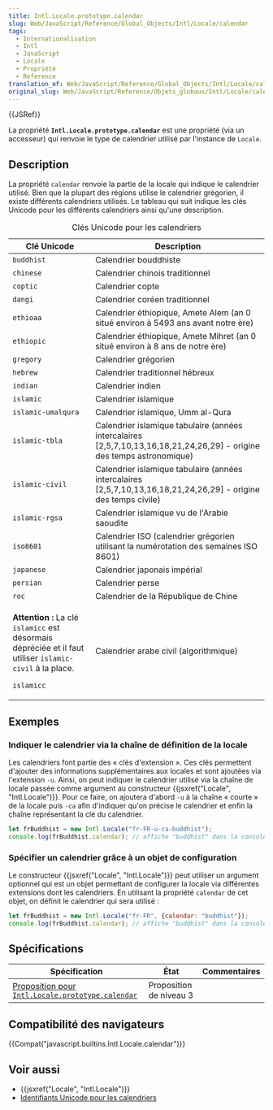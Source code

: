```yaml
---
title: Intl.Locale.prototype.calendar
slug: Web/JavaScript/Reference/Global_Objects/Intl/Locale/calendar
tags:
  - Internationalisation
  - Intl
  - JavaScript
  - Locale
  - Propriété
  - Reference
translation_of: Web/JavaScript/Reference/Global_Objects/Intl/Locale/calendar
original_slug: Web/JavaScript/Reference/Objets_globaux/Intl/Locale/calendar
---
```


{{JSRef}}

La propriété **`Intl.Locale.prototype.calendar`** est une propriété (via un accesseur) qui renvoie le type de calendrier utilisé par l'instance de `Locale`.

## Description

La propriété `calendar` renvoie la partie de la locale qui indique le calendrier utilisé. Bien que la plupart des régions utilise le calendrier grégorien, il existe différents calendriers utilisés. Le tableau qui suit indique les clés Unicode pour les différents calendriers ainsi qu'une description.

<table class="standard-table">
  <caption>
    Clés Unicode pour les calendriers
  </caption>
  <thead>
    <tr>
      <th scope="col">Clé Unicode</th>
      <th scope="col">Description</th>
    </tr>
  </thead>
  <tbody>
    <tr>
      <td><code>buddhist</code></td>
      <td>Calendrier bouddhiste</td>
    </tr>
    <tr>
      <td><code>chinese</code></td>
      <td>Calendrier chinois traditionnel</td>
    </tr>
    <tr>
      <td><code>coptic</code></td>
      <td>Calendrier copte</td>
    </tr>
    <tr>
      <td><code>dangi</code></td>
      <td>Calendrier coréen traditionnel</td>
    </tr>
    <tr>
      <td><code>ethioaa</code></td>
      <td>
        Calendrier éthiopique, Amete Alem (an 0 situé environ à 5493 ans avant
        notre ère)
      </td>
    </tr>
    <tr>
      <td><code>ethiopic</code></td>
      <td>
        Calendrier éthiopique, Amete Mihret (an 0 situé environ à 8 ans de notre
        ère)
      </td>
    </tr>
    <tr>
      <td><code>gregory</code></td>
      <td>Calendrier grégorien</td>
    </tr>
    <tr>
      <td><code>hebrew</code></td>
      <td>Calendrier traditionnel hébreux</td>
    </tr>
    <tr>
      <td><code>indian</code></td>
      <td>Calendrier indien</td>
    </tr>
    <tr>
      <td><code>islamic</code></td>
      <td>Calendrier islamique</td>
    </tr>
    <tr>
      <td><code>islamic-umalqura</code></td>
      <td>Calendrier islamique, Umm al-Qura</td>
    </tr>
    <tr>
      <td><code>islamic-tbla</code></td>
      <td>
        Calendrier islamique tabulaire (années intercalaires
        [2,5,7,10,13,16,18,21,24,26,29] - origine des temps astronomique)
      </td>
    </tr>
    <tr>
      <td><code>islamic-civil</code></td>
      <td>
        Calendrier islamique tabulaire (années intercalaires
        [2,5,7,10,13,16,18,21,24,26,29] - origine des temps civile)
      </td>
    </tr>
    <tr>
      <td><code>islamic-rgsa</code></td>
      <td>Calendrier islamique vu de l'Arabie saoudite</td>
    </tr>
    <tr>
      <td><code>iso8601</code></td>
      <td>
        Calendrier ISO (calendrier grégorien utilisant la numérotation des
        semaines ISO 8601)
      </td>
    </tr>
    <tr>
      <td><code>japanese</code></td>
      <td>Calendrier japonais impérial</td>
    </tr>
    <tr>
      <td><code>persian</code></td>
      <td>Calendrier perse</td>
    </tr>
    <tr>
      <td><code>roc</code></td>
      <td>Calendrier de la République de Chine</td>
    </tr>
    <tr>
      <td>
        <div class="warning">
          <p>
            <strong>Attention :</strong> La clé <code>islamicc</code> est
            désormais dépréciée et il faut utiliser <code>islamic-civil</code> à
            la place.
          </p>
        </div>
        <p><code>islamicc</code></p>
      </td>
      <td>Calendrier arabe civil (algorithmique)</td>
    </tr>
  </tbody>
</table>

## Exemples

### Indiquer le calendrier via la chaîne de définition de la locale

Les calendriers font partie des « clés d'extension ». Ces clés permettent d'ajouter des informations supplémentaires aux locales et sont ajoutées via l'extension `-u`. Ainsi, on peut indiquer le calendrier utilisé via la chaîne de locale passée comme argument au constructeur {{jsxref("Locale", "Intl.Locale")}}. Pour ce faire, on ajoutera d'abord `-u` à la chaîne « courte » de la locale puis `-ca` afin d'indiquer qu'on précise le calendrier et enfin la chaîne représentant la clé du calendrier.

```js
let frBuddhist = new Intl.Locale("fr-FR-u-ca-buddhist");
console.log(frBuddhist.calendar); // affiche "buddhist" dans la console
```

### Spécifier un calendrier grâce à un objet de configuration

Le constructeur {{jsxref("Locale", "Intl.Locale")}} peut utiliser un argument optionnel qui est un objet permettant de configurer la locale via différentes extensions dont les calendriers. En utilisant la propriété `calendar` de cet objet, on définit le calendrier qui sera utilisé :

```js
let frBuddhist = new Intl.Locale("fr-FR", {calendar: "buddhist"});
console.log(frBuddhist.calendar); // affiche "buddhist" dans la console
```

## Spécifications

| Spécification                                                                                                                        | État                    | Commentaires |
| ------------------------------------------------------------------------------------------------------------------------------------ | ----------------------- | ------------ |
| [Proposition pour `Intl.Locale.prototype.calendar`](https://tc39.github.io/proposal-intl-locale/#sec-Intl.Locale.prototype.calendar) | Proposition de niveau 3 |              |

## Compatibilité des navigateurs

{{Compat("javascript.builtins.Intl.Locale.calendar")}}

## Voir aussi

- {{jsxref("Locale", "Intl.Locale")}}
- [Identifiants Unicode pour les calendriers](https://www.unicode.org/reports/tr35/#UnicodeCalendarIdentifier)

